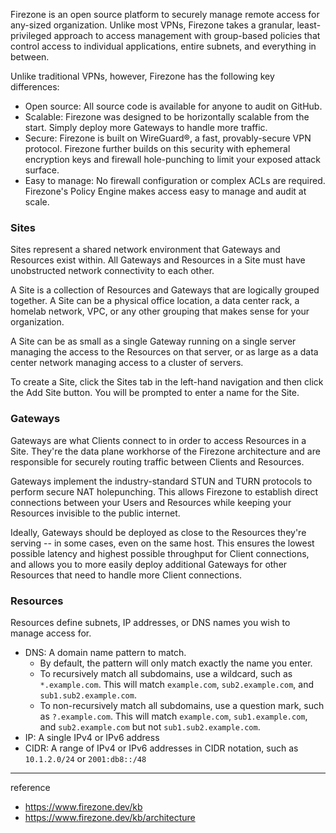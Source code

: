 
Firezone is an open source platform to securely manage remote access for any-sized organization. Unlike most VPNs, Firezone takes a granular, least-privileged approach to access management with group-based policies that control access to individual applications, entire subnets, and everything in between.

Unlike traditional VPNs, however, Firezone has the following key differences:

- Open source: All source code is available for anyone to audit on GitHub.
- Scalable: Firezone was designed to be horizontally scalable from the start. Simply deploy more Gateways to handle more traffic.
- Secure: Firezone is built on WireGuard®, a fast, provably-secure VPN protocol. Firezone further builds on this security with ephemeral encryption keys and firewall hole-punching to limit your exposed attack surface.
- Easy to manage: No firewall configuration or complex ACLs are required. Firezone's Policy Engine makes access easy to manage and audit at scale.

### Sites

Sites represent a shared network environment that Gateways and Resources exist within. All Gateways and Resources in a Site must have unobstructed network connectivity to each other.

A Site is a collection of Resources and Gateways that are logically grouped together. A Site can be a physical office location, a data center rack, a homelab network, VPC, or any other grouping that makes sense for your organization.

A Site can be as small as a single Gateway running on a single server managing the access to the Resources on that server, or as large as a data center network managing access to a cluster of servers.

To create a Site, click the Sites tab in the left-hand navigation and then click the Add Site button. You will be prompted to enter a name for the Site.

### Gateways

Gateways are what Clients connect to in order to access Resources in a Site. They're the data plane workhorse of the Firezone architecture and are responsible for securely routing traffic between Clients and Resources.


Gateways implement the industry-standard STUN and TURN protocols to perform secure NAT holepunching. This allows Firezone to establish direct connections between your Users and Resources while keeping your Resources invisible to the public internet.

Ideally, Gateways should be deployed as close to the Resources they're serving -- in some cases, even on the same host. This ensures the lowest possible latency and highest possible throughput for Client connections, and allows you to more easily deploy additional Gateways for other Resources that need to handle more Client connections.


### Resources

Resources define subnets, IP addresses, or DNS names you wish to manage access for.

- DNS: A domain name pattern to match.
    - By default, the pattern will only match exactly the name you enter.
    - To recursively match all subdomains, use a wildcard, such as `*.example.com`. This will match `example.com`, `sub2.example.com`, and `sub1.sub2.example.com`.
    - To non-recursively match all subdomains, use a question mark, such as `?.example.com`. This will match `example.com`, `sub1.example.com`, and `sub2.example.com` but not `sub1.sub2.example.com`.
- IP: A single IPv4 or IPv6 address
- CIDR: A range of IPv4 or IPv6 addresses in CIDR notation, such as `10.1.2.0/24` or `2001:db8::/48`

---
reference
- https://www.firezone.dev/kb
- https://www.firezone.dev/kb/architecture
